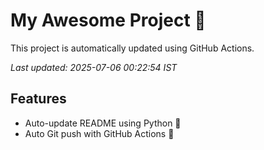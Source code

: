 # My Awesome Project 🚀

This project is automatically updated using GitHub Actions.

_Last updated: 2025-07-06 00:22:54 IST_

## Features
- Auto-update README using Python 🐍
- Auto Git push with GitHub Actions 🤖

